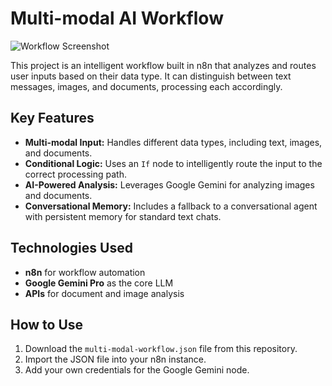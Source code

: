 # Multi-modal AI Workflow

![Workflow Screenshot](image_b40186.png)

This project is an intelligent workflow built in n8n that analyzes and routes user inputs based on their data type. It can distinguish between text messages, images, and documents, processing each accordingly.

## Key Features

- **Multi-modal Input:** Handles different data types, including text, images, and documents.
- **Conditional Logic:** Uses an `If` node to intelligently route the input to the correct processing path.
- **AI-Powered Analysis:** Leverages Google Gemini for analyzing images and documents.
- **Conversational Memory:** Includes a fallback to a conversational agent with persistent memory for standard text chats.

## Technologies Used

- **n8n** for workflow automation
- **Google Gemini Pro** as the core LLM
- **APIs** for document and image analysis

## How to Use

1.  Download the `multi-modal-workflow.json` file from this repository.
2.  Import the JSON file into your n8n instance.
3.  Add your own credentials for the Google Gemini node.
